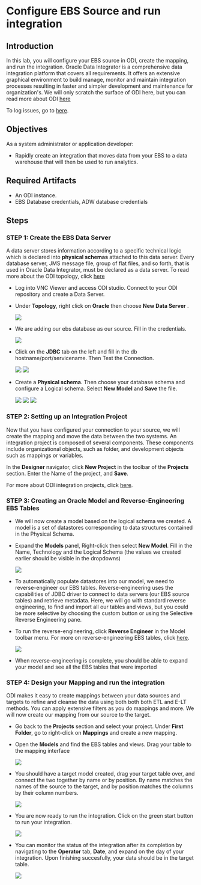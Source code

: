 # Configure EBS Source and run integration

## Introduction

In this lab, you will configure your EBS source in ODI, create the mapping, and run the integration.
Oracle Data Integrator is a comprehensive data integration platform that covers all requirements. It offers an extensive graphical environment to build manage, monitor and maintain integration processes resulting in faster and simpler development and maintenance for organization's. We will only scratch the surface of ODI here, but you can read more about ODI [here](https://docs.oracle.com/cd/E17904_01/integrate.1111/e12641/overview.htm#ODIGS111)

<!---To log issues and view the Lab Guide source, go to the [github oracle](https://github.com/oracle/learning-library/issues/new) repository.-->

To log issues, go to [here]().

## Objectives

As a system administrator or application developer:

- Rapidly create an integration that moves data from your EBS to a data warehouse that will then be used to run analytics.

## Required Artifacts

- An ODI instance.
- EBS Database credentials, ADW database credentials

## Steps

### STEP 1: Create the EBS Data Server

A data server stores information according to a specific technical logic which is declared into **physical schemas** attached to this data server. Every database server, JMS message file, group of flat files, and so forth, that is used in Oracle Data Integrator, must be declared as a data server. To read more about the ODI topology, click [here](https://docs.oracle.com/middleware/1212/odi/ODIDG/setup_topology.htm#ODIDG171)

-  Log into VNC Viewer and access ODI studio. Connect to your ODI repository and create a Data Server.

-  Under **Topology**, right click on **Oracle** then choose **New Data Server** .

    ![](./images/Lab200/newdataserver.png " ")

- We are adding our ebs database as our source. Fill in the credentials.

    ![](./images/Lab200/ebssource.png " ")

- Click on the **JDBC** tab on the left and fill in the db hostname/port/servicename. Then Test the Connection.

    ![](./images/Lab200/ebsdbconn.png " ")
    ![](./images/Lab200/testconnection.png " ")

- Create a **Physical schema**. Then choose your database schema and configure a Logical schema. Select **New Model** and **Save** the file.

    ![](./images/Lab200/physicalschema.png " ")
    ![](./images/Lab200/physicalschema2.png " ")
    ![](./images/Lab200/logicalschema.png " ")


### STEP 2: Setting up an Integration Project

Now that you have configured your connection to your source, we will create the mapping and move the data between the two systems. An integration project is composed of several components. These components include organizational objects, such as folder, and development objects such as mappings or variables.

In the **Designer** navigator, click **New Project** in the toolbar of the **Projects** section. Enter the Name of the project, and **Save**.

For more about ODI integration projects, click [here](https://docs.oracle.com/middleware/1212/odi/ODIDG/projects.htm#ODIDG311).


### STEP 3: Creating an Oracle Model and Reverse-Engineering EBS Tables

- We will now create a model based on the logical schema we created. A model is a set of datastores corresponding to data structures contained in the Physical Schema.

- Expand the **Models** panel, Right-click then select **New Model**. Fill in the Name, Technology and the Logical Schema (the values we created earlier should be visible in the dropdowns)

    ![](./images/Lab200/createmodel.png " ")

- To automatically populate datastores into our model, we need to reverse-engineer our EBS tables. Reverse-engineering uses the capabilities of JDBC driver to connect to data servers (our EBS source tables) and retrieve metadata. Here, we will go with standard reverse engineering, to find and import all our tables and views, but you could be more selective by choosing the custom button or using the Selective Reverse Engineering pane.
- To run the reverse-engineering, click **Reverse Engineer** in the Model toolbar menu.
For more on reverse-engineering EBS tables, click [here](https://docs.oracle.com/middleware/1212/odi/ODIAA/oracle_ebiz_suite.htm#ODIAA556).

    ![](./images/Lab200/reverseeng.png " ")

- When reverse-engineering is complete, you should be able to expand your model and see all the EBS tables that were imported


### STEP 4: Design your Mapping and run the integration

ODI makes it easy to create mappings between your data sources and targets to refine and cleanse the data using both both both ETL and E-LT methods. You can apply extensive filters as you do mappings and more.
We will now create our mapping from our source to the target.

- Go back to the **Projects** section and select your project. Under **First Folder**, go to right-click on **Mappings** and create a new mapping.
- Open the **Models** and find the EBS tables and views. Drag your table to the mapping interface
    
    ![](./images/Lab200/mappings1.png " ")

- You should have a target model created, drag your target table over, and connect the two together by name or by position. By name matches the names of the source to the target, and by position matches the columns by their column numbers.

    ![](./images/Lab200/mappings2.png " ")

- You are now ready to run the integration. Click on the green start button to run your integration.

    ![](./images/Lab200/run.png " ")

- You can monitor the status of the integration after its completion by navigating to the **Operator** tab, **Date**, and expand on the day of your integration. Upon finishing succesfully, your data should be in the target table.

    ![](./images/Lab200/monitor.png " ")

